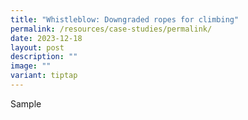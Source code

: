 ```yaml
---
title: "Whistleblow: Downgraded ropes for climbing"
permalink: /resources/case-studies/permalink/
date: 2023-12-18
layout: post
description: ""
image: ""
variant: tiptap
---
```

<p>Sample</p>